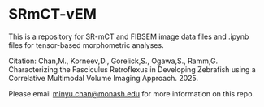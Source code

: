 # SRmCT-vEM

This is a repository for SR-mCT and FIBSEM image data files and .ipynb files for tensor-based morphometric analyses.

Citation: Chan,M., Korneev,D., Gorelick,S., Ogawa,S., Ramm,G. Characterizing the Fasciculus Retroflexus in Developing Zebrafish using a Correlative Multimodal Volume Imaging Approach. 2025.

Please email minyu.chan@monash.edu for more information on this repo.


